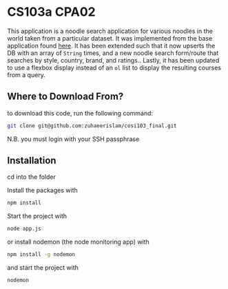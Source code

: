 # CS103a CPA02

This application is a noodle search application for various noodles in the world taken from a particular dataset. It was implemented from the base application found [here](https://github.com/tjhickey724/cs103aExpressApp/tree/pa03). It has been extended such that it now upserts the DB with an array of `String` times, and a new noodle search form/route that searches by style, country, brand, and ratings.. Lastly, it has been updated to use a flexbox display instead of an `ol` list to display the resulting courses from a query.

## Where to Download From?

to download this code, run the following command:

```bash
git clone git@github.com:zuhaeerislam/cosi103_final.git
```

N.B. you must login with your SSH passphrase

## Installation

cd into the folder

Install the packages with
``` bash
npm install
```
Start the project with
``` bash
node app.js
```
or install nodemon (the node monitoring app) with
``` bash
npm install -g nodemon
```
and start the project with
``` bash
nodemon
```

